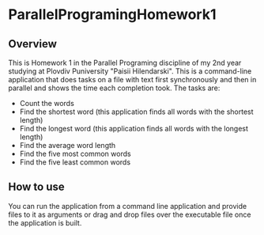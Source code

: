 # ParallelProgramingHomework1
## Overview
This is Homework 1 in the Parallel Programing discipline of my 2nd year studying at Plovdiv Puniversity "Paisii Hilendarski".
This is a command-line application that does tasks on a file with text first synchronously and then in parallel and shows the time each completion took.
The tasks are:
- Count the words
- Find the shortest word (this application finds all words with the shortest length)
- Find the longest word (this application finds all words with the longest length)
- Find the average word length
- Find the five most common words
- Find the five least common words
## How to use
You can run the application from a command line application and provide files to it as arguments or drag and drop files over the executable file once the application is built.
